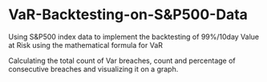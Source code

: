# VaR-Backtesting-on-S&P500-Data

Using S&P500 index data to implement the backtesting of 99%/10day Value at Risk using
the mathematical formula for VaR</br>

Calculating the total count of Var breaches, count and percentage of consecutive
breaches and visualizing it on a graph.
